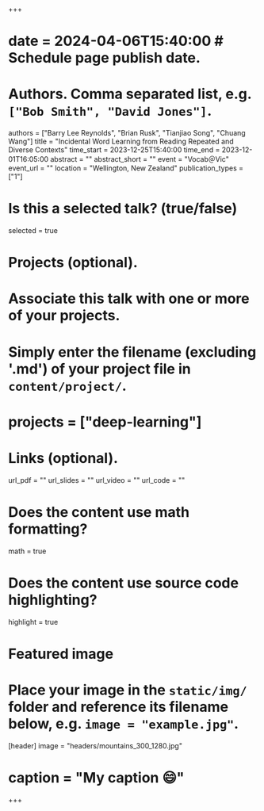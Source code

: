 +++
# date = 2024-04-06T15:40:00  # Schedule page publish date.

# Authors. Comma separated list, e.g. `["Bob Smith", "David Jones"]`.
authors = ["Barry Lee Reynolds", "Brian Rusk", "Tianjiao Song", "Chuang Wang"]
title = "Incidental Word Learning from Reading Repeated and Diverse Contexts"
time_start = 2023-12-25T15:40:00
time_end = 2023-12-01T16:05:00
abstract = ""
abstract_short = ""
event = "Vocab＠Vic"
event_url = ""
location = "Wellington, New Zealand"
publication_types = ["1"]

# Is this a selected talk? (true/false)
selected = true

# Projects (optional).
#   Associate this talk with one or more of your projects.
#   Simply enter the filename (excluding '.md') of your project file in `content/project/`.
# projects = ["deep-learning"]

# Links (optional).
url_pdf = ""
url_slides = ""
url_video = ""
url_code = ""


# Does the content use math formatting?
math = true

# Does the content use source code highlighting?
highlight = true

# Featured image
# Place your image in the `static/img/` folder and reference its filename below, e.g. `image = "example.jpg"`.
[header]
image = "headers/mountains_300_1280.jpg"
# caption = "My caption :smile:"

+++

